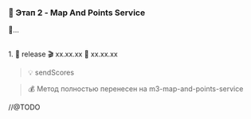 ### 🥗 Этап 2 - Map And Points Service

🚧...

<Br>1. 🧡 release 🎬 xx.xx.xx 🚧 xx.xx.xx

> 💡 sendScores

> 💰 Метод полностью перенесен на m3-map-and-points-service


//@TODO